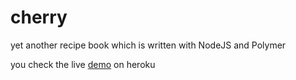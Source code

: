 # cherry
yet another recipe book which is written with NodeJS and Polymer

you check the live [demo](https://cherry-demo.herokuapp.com/) on heroku

